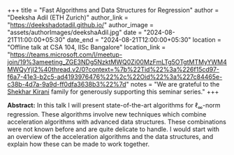 +++
title = "Fast Algorithms and Data Structures for Regression"
author = "Deeksha Adil (ETH Zurich)"
author_link = "https://deekshadotadil.github.io/"
author_image = "assets/authorImages/deekshaAdil.jpg"
date = "2024-08-21T11:00:00+05:30"
date_end = "2024-08-21T12:00:00+05:30"
location = "Offline talk at CSA 104, IISc Bangalore"
location_link = "https://teams.microsoft.com/l/meetup-join/19%3ameeting_ZGE3NDg5NzktMWQ0Zi00MzFmLTg5OTgtMTMyYWM4MWQyYjI2%40thread.v2/0?context=%7b%22Tid%22%3a%226f15cd97-f6a7-41e3-b2c5-ad4193976476%22%2c%22Oid%22%3a%227c84465e-c38b-4d7a-9a9d-ff0dfa3638b3%22%7d"
notes = "We are grateful to the <a href = "https://www.accel.com/people/shekhar-kirani" target= "_blank">Shekhar Kirani</a> family for generously supporting this seminar series."
+++

<b>Abstract:</b>
In this talk I will present state-of-the-art algorithms for $\ell_{\infty}$-norm regression. These algorithms involve 
new techniques which combine acceleration algorithms with advanced data structures. These combinations were not 
known before and are quite delicate to handle. I would start with an overview of the acceleration algorithms and the 
data structures, and explain how these can be made to work together. 